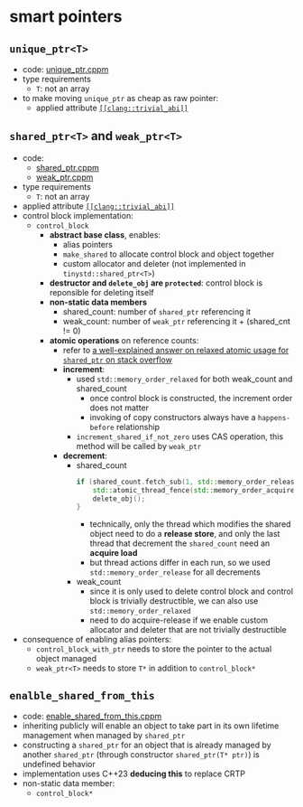 # smart pointers

## `unique_ptr<T>`

- code: [unique_ptr.cppm](../module/smart_pointers/unique_ptr.cppm)
- type requirements
    - `T`: not an array
- to make moving `unique_ptr` as cheap as raw pointer:
    - applied attribute [`[[clang::trivial_abi]]`](https://clang.llvm.org/docs/AttributeReference.html#trivial-abi)


## `shared_ptr<T>` and `weak_ptr<T>`

- code:
    - [shared_ptr.cppm](../module/smart_pointers/shared_ptr.cppm)
    - [weak_ptr.cppm](../module/smart_pointers/weak_ptr.cppm)
- type requirements
    - `T`: not an array
- applied attribute [`[[clang::trivial_abi]]`](https://clang.llvm.org/docs/AttributeReference.html#trivial-abi)
- control block implementation:
    - `control_block`
        - __abstract base class__, enables:
            - alias pointers
            - `make_shared` to allocate control block and object together
            - custom allocator and deleter (not implemented in `tinystd::shared_ptr<T>`)
        - __destructor and `delete_obj` are `protected`__: control block is reponsible for deleting itself
        - __non-static data members__ 
            - shared_count: number of `shared_ptr` referencing it
            - weak_count: number of `weak_ptr` referencing it + (shared_cnt != 0)
        - __atomic operations__ on reference counts:
            - refer to [a well-explained answer on relaxed atomic usage for `shared_ptr` on stack overflow](https://stackoverflow.com/questions/48124031/stdmemory-order-relaxed-atomicity-with-respect-to-the-same-atomic-variable/48148318#48148318)
            - __increment__:
                - used `std::memory_order_relaxed` for both weak_count and shared_count
                    - once control block is constructed, the increment order does not matter
                    - invoking of copy constructors always have a `happens-before` relationship
                - `increment_shared_if_not_zero` uses CAS operation, this method will be called by `weak_ptr`
            - __decrement__:
                - shared_count
                    ```cpp
                    if (shared_count.fetch_sub(1, std::memory_order_release) == 1) {
                        std::atomic_thread_fence(std::memory_order_acquire);
                        delete_obj();
                    }
                    ```
                    - technically, only the thread which modifies the shared object need to do a __release store__, and only the last thread that decrement the `shared_count` need an __acquire load__
                    - but thread actions differ in each run, so we used `std::memory_order_release` for all decrements
                - weak_count
                    - since it is only used to delete control block and control block is trivially destructible, we can also use `std::memory_order_relaxed`
                    - need to do acquire-release if we enable custom allocator and deleter that are not trivially destructible
- consequence of enabling alias pointers:
    - `control_block_with_ptr` needs to store the pointer to the actual object managed
    - `weak_ptr<T>` needs to store `T*` in addition to `control_block*`

## `enalble_shared_from_this`

- code: [enable_shared_from_this.cppm](../module/smart_pointers/enable_shared_from_this.cppm)
- inheriting publicly will enable an object to take part in its own lifetime management when managed by `shared_ptr`
- constructing a `shared_ptr` for an object that is already managed by another `shared_ptr` (through constructor `shared_ptr(T* ptr)`) is undefined behavior
- implementation uses C++23 __deducing this__ to replace CRTP
- non-static data member:
    - `control_block*`
